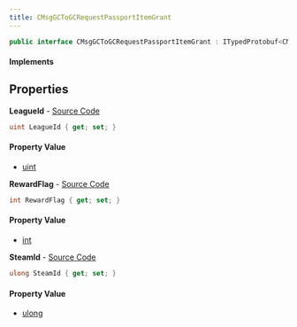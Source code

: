 ```yaml
---
title: CMsgGCToGCRequestPassportItemGrant
---
```


```csharp
public interface CMsgGCToGCRequestPassportItemGrant : ITypedProtobuf<CMsgGCToGCRequestPassportItemGrant>, INativeHandle
```

#### Implements

## Properties

**LeagueId** - [Source Code](https://github.com/swiftly-solution/swiftlys2/blob/main/managed/src/SwiftlyS2.Generated/Protobufs/Interfaces/CMsgGCToGCRequestPassportItemGrant.cs#L16)

```csharp
uint LeagueId { get; set; }
```

#### Property Value

- [uint](https://learn.microsoft.com/dotnet/api/system.uint32)

**RewardFlag** - [Source Code](https://github.com/swiftly-solution/swiftlys2/blob/main/managed/src/SwiftlyS2.Generated/Protobufs/Interfaces/CMsgGCToGCRequestPassportItemGrant.cs#L19)

```csharp
int RewardFlag { get; set; }
```

#### Property Value

- [int](https://learn.microsoft.com/dotnet/api/system.int32)

**SteamId** - [Source Code](https://github.com/swiftly-solution/swiftlys2/blob/main/managed/src/SwiftlyS2.Generated/Protobufs/Interfaces/CMsgGCToGCRequestPassportItemGrant.cs#L13)

```csharp
ulong SteamId { get; set; }
```

#### Property Value

- [ulong](https://learn.microsoft.com/dotnet/api/system.uint64)


